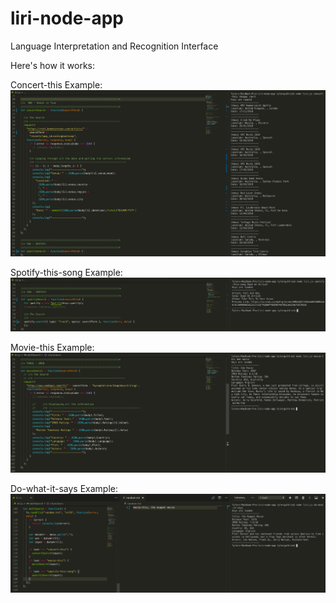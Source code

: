 # liri-node-app

Language Interpretation and Recognition Interface

Here's how it works:

Concert-this Example:
![](images/Liri_ConcertThis_Example.png)


Spotify-this-song Example:
![](images/Liri_SpotifyThis_Example.png)



Movie-this Example:
![](images/Liri_MovieThis_Example.png)



Do-what-it-says Example:
![](images/Liri_DoWhatItSays_Example.png)

